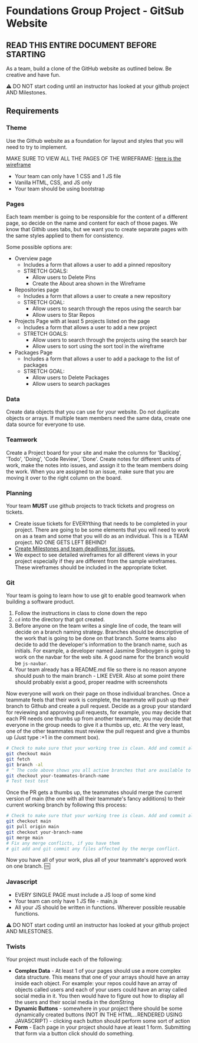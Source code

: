 # Foundations Group Project - GitSub Website

## READ THIS ENTIRE DOCUMENT BEFORE STARTING

As a team, build a clone of the GitHub website as outlined below. Be creative and have fun.

**:warning:** DO NOT start coding until an instructor has looked at your github project AND Milestones.

## Requirements

### Theme

Use the Github website as a foundation for layout and styles that you will need to try to implement. 

MAKE SURE TO VIEW ALL THE PAGES OF THE WIREFRAME: [Here is the wireframe](https://www.figma.com/file/8vIX1yEXd2UxdWARbWqAje/GitSub?node-id=5%3A20)

* Your team can only have 1 CSS and 1 JS file
* Vanilla HTML, CSS, and JS only
* Your team should be using bootstrap

### Pages
Each team member is going to be responsible for the content of a different page, so decide on the name and content for each of those pages. We know that Githib uses tabs, but we want you to create separate pages with the same styles applied to them for consistency.

Some possible options are:

- Overview page
  - Includes a form that allows a user to add a pinned repository
  - STRETCH GOALS: 
    - Allow users to Delete Pins
    - Create the About area shown in the Wireframe
- Repositories page
  - Includes a form that allows a user to create a new repository
  - STRETCH GOAL: 
    - Allow users to search through the repos using the search bar
    - Allow users to Star Repos
- Projects Page with at least 5 projects listed on the page
  - Includes a form that allows a user to add a new project
  - STRETCH GOALS:
    - Allow users to search through the projects using the search bar
    - Allow users to sort using the sort tool in the wireframe
- Packages Page
  - Includes a form that allows a user to add a package to the list of packages
  - STRETCH GOAL: 
    - Allow users to Delete Packages
    - Allow users to search packages

### Data

Create data objects that you can use for your website. Do not duplicate objects or arrays. If multiple team members need the same data, create one data source for everyone to use.

### Teamwork

Create a Project board for your site and make the columns for 'Backlog', 'Todo', 'Doing', 'Code Review', 'Done'. Create notes for different units of work, make the notes into issues, and assign it to the team members doing the work. When you are assigned to an issue, make sure that you are moving it over to the right column on the board.

### Planning
Your team **MUST** use github projects to track tickets and progress on tickets.

- Create issue tickets for EVERYthing that needs to be completed in your project. There are going to be some elements that you will need to work on as a team and some that you will do as an individual. This is a TEAM project. NO ONE GETS LEFT BEHIND!
- [Create Milestones and team deadlines for issues.](https://docs.github.com/en/github/managing-your-work-on-github/creating-and-editing-milestones-for-issues-and-pull-requests)
- We expect to see detailed wireframes for all different views in your project especially if they are different from the sample wireframes. These wireframes should be included in the appropriate ticket.

### Git
Your team is going to learn how to use git to enable good teamwork when building a software product.

1. Follow the instructions in class to clone down the repo
1. `cd` into the directory that got created.
1. Before anyone on the team writes a single line of code, the team will decide on a branch naming strategy. Branches should be descriptive of the work that is going to be done on that branch. Some teams also decide to add the developer's information to the branch name, such as initials. For example, a developer named Jasmine Sheboygen is going to work on the navbar for the web site. A good name for the branch would be `js-navbar`.
1. Your team already has a README.md file so there is no reason anyone should push to the main branch - LIKE EVER.  Also at some point there should probably exist a good, proper readme with screenshots

Now everyone will work on their page on those individual branches. Once a teammate feels that their work is complete, the teammate will push up their branch to Github and create a pull request. Decide as a group your standard for reviewing and approving pull requests, for example, you may decide that each PR needs one thumbs up from another teammate, you may decide that everyone in the group needs to give it a thumbs up, etc. At the very least, one of the other teammates must review the pull request and give a thumbs up (Just type :+1 in the comment box).
```bash
# Check to make sure that your working tree is clean. Add and commit all that you need to.
git checkout main
git fetch
git branch -al
# ^ The code above shows you all active branches that are available to you on GitHub.
git checkout your-teammates-branch-name
# Test test test
```

Once the PR gets a thumbs up, the teammates should merge the current version of main (the one with all their teammate's fancy additions) to their current working branch by following this process:

```bash
# Check to make sure that your working tree is clean. Add and commit all that you need to.
git checkout main
git pull origin main
git checkout your-branch-name
git merge main
# Fix any merge conflicts, if you have them
# git add and git commit any files affected by the merge conflict.
```

Now you have all of your work, plus all of your teammate's approved work on one branch. :cool:

### Javascript
* EVERY SINGLE PAGE must include a JS loop of some kind
* Your team can only have 1 JS file - main.js
* All your JS should be written in functions.  Wherever possible reusable functions.

**:warning:** DO NOT start coding until an instructor has looked at your github project AND MILESTONES.

### Twists
Your project must include each of the following:
* **Complex Data** - At least 1 of your pages should use a more complex data structure.  This means that one of your arrays should have an array inside each object.  For example:  your repos could have an array of objects called users and each of your users could have an array called social media in it.  You then would have to figure out how to display all the users and their social media in the domString
* **Dynamic Buttons** - somewhere in your project there should be some dynamically created buttons (NOT IN THE HTML...RENDERED USING JAVASCRIPT) - clicking each button should perform some sort of action
* **Form** - Each page in your project should have at least 1 form.  Submitting that form via a button click should do something.
